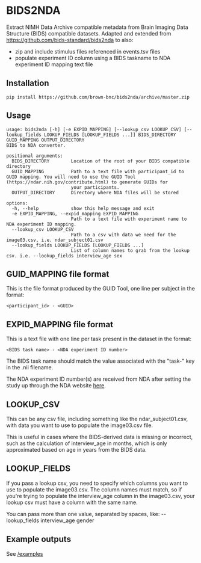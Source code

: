 # BIDS2NDA
Extract NIMH Data Archive compatible metadata from Brain Imaging Data Structure (BIDS) compatible datasets. Adapted and extended from https://github.com/bids-standard/bids2nda to also:
* zip and include stimulus files referenced in events.tsv files
* populate experiment ID column using a BIDS taskname to NDA experiment ID mapping text file

## Installation


    pip install https://github.com/brown-bnc/bids2nda/archive/master.zip


## Usage

    usage: bids2nda [-h] [-e EXPID_MAPPING] [--lookup_csv LOOKUP_CSV] [--lookup_fields LOOKUP_FIELDS [LOOKUP_FIELDS ...]] BIDS_DIRECTORY GUID_MAPPING OUTPUT_DIRECTORY
    BIDS to NDA converter.

    positional arguments:
      BIDS_DIRECTORY        Location of the root of your BIDS compatible directory
      GUID_MAPPING          Path to a text file with participant_id to GUID mapping. You will need to use the GUID Tool (https://ndar.nih.gov/contribute.html) to generate GUIDs for
                            your participants.
      OUTPUT_DIRECTORY      Directory where NDA files will be stored

    options:
      -h, --help            show this help message and exit
      -e EXPID_MAPPING, --expid_mapping EXPID_MAPPING
                            Path to a text file with experiment name to NDA experiment ID mapping.
      --lookup_csv LOOKUP_CSV
                            Path to a csv with data we need for the image03.csv, i.e. ndar_subject01.csv
      --lookup_fields LOOKUP_FIELDS [LOOKUP_FIELDS ...]
                            List of column names to grab from the lookup csv. i.e. --lookup_fields interview_age sex


## GUID_MAPPING file format
This is the file format produced by the GUID Tool, one line per subject in the format:

`<participant_id> - <GUID>`

## EXPID_MAPPING file format
This is a text file with one line per task present in the dataset in the format:

`<BIDS task name> - <NDA experiment ID number>`

The BIDS task name should match the value associated with the "task-" key in the .nii filename.

The NDA experiment ID number(s) are received from NDA after setting the study up through the NDA website [here](https://ndar.nih.gov/user/dashboard/collections.html).

## LOOKUP_CSV
This can be any csv file, including something like the ndar_subject01.csv, with data
you want to use to populate the image03.csv file. 

This is useful in cases where the BIDS-derived data is missing or incorrect, such as 
the calculation of interview_age in months, which is only approximated based on age in years
from the BIDS data.

## LOOKUP_FIELDS
If you pass a lookup csv, you need to specify which columns you want to use to populate 
the image03.csv. The column names must match, so if you're trying to populate the interview_age
column in the image03.csv, your lookup csv must have a column with the same name. 

You can pass more than one value, separated by spaces, like:
--lookup_fields interview_age gender

## Example outputs
See [/examples](/examples)

